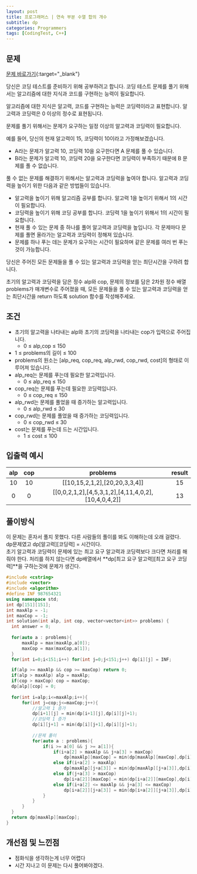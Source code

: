 ```yaml
---
layout: post
title: 프로그래머스 | 연속 부분 수열 합의 개수
subtitle: dp
categories: Programmers
tags: [CodingTest, C++]
---
```


## 문제
[문제 바로가기](https://school.programmers.co.kr/learn/courses/30/lessons/118668){:target="_blank"}

당신은 코딩 테스트를 준비하기 위해 공부하려고 합니다. 코딩 테스트 문제를 풀기 위해서는 알고리즘에 대한 지식과 코드를 구현하는 능력이 필요합니다.

알고리즘에 대한 지식은 알고력, 코드를 구현하는 능력은 코딩력이라고 표현합니다. 알고력과 코딩력은 0 이상의 정수로 표현됩니다.

문제를 풀기 위해서는 문제가 요구하는 일정 이상의 알고력과 코딩력이 필요합니다.

예를 들어, 당신의 현재 알고력이 15, 코딩력이 10이라고 가정해보겠습니다.

- A라는 문제가 알고력 10, 코딩력 10을 요구한다면 A 문제를 풀 수 있습니다.
- B라는 문제가 알고력 10, 코딩력 20을 요구한다면 코딩력이 부족하기 때문에 B 문제를 풀 수 없습니다.

풀 수 없는 문제를 해결하기 위해서는 알고력과 코딩력을 높여야 합니다. 알고력과 코딩력을 높이기 위한 다음과 같은 방법들이 있습니다.

- 알고력을 높이기 위해 알고리즘 공부를 합니다. 알고력 1을 높이기 위해서 1의 시간이 필요합니다.
- 코딩력을 높이기 위해 코딩 공부를 합니다. 코딩력 1을 높이기 위해서 1의 시간이 필요합니다.
- 현재 풀 수 있는 문제 중 하나를 풀어 알고력과 코딩력을 높입니다. 각 문제마다 문제를 풀면 올라가는 알고력과 코딩력이 정해져 있습니다.
- 문제를 하나 푸는 데는 문제가 요구하는 시간이 필요하며 같은 문제를 여러 번 푸는 것이 가능합니다.

당신은 주어진 모든 문제들을 풀 수 있는 알고력과 코딩력을 얻는 최단시간을 구하려 합니다.

초기의 알고력과 코딩력을 담은 정수 alp와 cop, 문제의 정보를 담은 2차원 정수 배열 problems가 매개변수로 주어졌을 때, 모든 문제들을 풀 수 있는 알고력과 코딩력을 얻는 최단시간을 return 하도록 solution 함수를 작성해주세요.



## 조건

- 초기의 알고력을 나타내는 alp와 초기의 코딩력을 나타내는 cop가 입력으로 주어집니다.
  - 0 ≤ alp,cop ≤ 150
- 1 ≤ problems의 길이 ≤ 100
- problems의 원소는 [alp_req, cop_req, alp_rwd, cop_rwd, cost]의 형태로 이루어져 있습니다.
- alp_req는 문제를 푸는데 필요한 알고력입니다.
  - 0 ≤ alp_req ≤ 150
- cop_req는 문제를 푸는데 필요한 코딩력입니다.
  - 0 ≤ cop_req ≤ 150
- alp_rwd는 문제를 풀었을 때 증가하는 알고력입니다.
  - 0 ≤ alp_rwd ≤ 30
- cop_rwd는 문제를 풀었을 때 증가하는 코딩력입니다.
  - 0 ≤ cop_rwd ≤ 30
- cost는 문제를 푸는데 드는 시간입니다.
  - 1 ≤ cost ≤ 100



## 입출력 예시

  |alp|cop|problems|result|
  |:--:|:--:|:--:|:--:|
  |10|10|[[10,15,2,1,2],[20,20,3,3,4]]|15|
  |0|0|[[0,0,2,1,2],[4,5,3,1,2],[4,11,4,0,2],[10,4,0,4,2]]|13|
  
  

## 풀이방식
  이 문제는 혼자서 풀지 못했다. 다른 사람들의 풀이를 봐도 이해하는데 오래 걸렸다.<br>
  dp문제였고 dp[알고력][코딩력] = 시간이다.<br>
  초기 알고력과 코딩력이 문제에 있는 최고 요구 알고력과 코딩력보다 크다면 처리를 해줘야 한다. 처리를 하지 않는다면 dp배열에서 **dp[최고 요구 알고력][최고 요구 코딩력]**을 구하는것에 문제가 생긴다.
  ```cpp
#include <cstring>
#include <vector>
#include <algorithm>
#define INF 987654321
using namespace std;
int dp[151][151];
int maxAlp = -1;
int maxCop = -1;
int solution(int alp, int cop, vector<vector<int>> problems) {
    int answer = 0;
    
    for(auto a : problems){
        maxAlp = max(maxAlp,a[0]);
        maxCop = max(maxCop,a[1]);
    }
    for(int i=0;i<151;i++) for(int j=0;j<151;j++) dp[i][j] = INF;

    if(alp >= maxAlp && cop >= maxCop) return 0;
    if(alp > maxAlp) alp = maxAlp;
    if(cop > maxCop) cop = maxCop;
    dp[alp][cop] = 0;
    
    for(int i=alp;i<=maxAlp;i++){
        for(int j=cop;j<=maxCop;j++){
            //알고력 1 증가
            dp[i+1][j] = min(dp[i+1][j],dp[i][j]+1);
            //코딩력 1 증가
            dp[i][j+1] = min(dp[i][j+1],dp[i][j]+1);
            
            //문제 풀이
            for(auto a : problems){
                if(i >= a[0] && j >= a[1]){
                    if(i+a[2] > maxAlp && j+a[3] > maxCop)
                        dp[maxAlp][maxCop] = min(dp[maxAlp][maxCop],dp[i][j]+a[4]);
                    else if(i+a[2] > maxAlp)
                        dp[maxAlp][j+a[3]] = min(dp[maxAlp][j+a[3]],dp[i][j]+a[4]);
                    else if(j+a[3] > maxCop)
                        dp[i+a[2]][maxCop] = min(dp[i+a[2]][maxCop],dp[i][j]+a[4]);
                    else if(i+a[2] <= maxAlp && j+a[3] <= maxCop)
                        dp[i+a[2]][j+a[3]] = min(dp[i+a[2]][j+a[3]],dp[i][j]+a[4]);
                }
            }
        }
    }
    return dp[maxAlp][maxCop];
}
```

## 개선점 및 느낀점
 - 점화식을 생각하는게 너무 어렵다
 - 시간 지나고 이 문제는 다시 풀어봐야겠다.
 